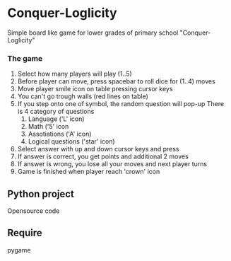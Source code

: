 # Conquer-Loglicity
Simple board like game for lower grades of primary school
"Conquer-Loglicity"

### The game
1. Select how many players will play (1..5)
2. Before player can move, press spacebar to roll dice for (1..4) moves
3. Move player smile icon on table pressing cursor keys
4. You can't go trough walls (red lines on table)
5. If you step onto one of symbol, the random question will pop-up
   There is 4 category of questions
   1. Language ('L' icon)
   2. Math ('5' icon
   3. Assotiations ('A' icon)
   4. Logical questions ('star' icon)
6. Select answer with up and down cursor keys and press <enter>
7. If answer is correct, you get points and additional 2 moves
8. If answer is wrong, you lose all your moves and next player turns
9. Game is finished when player reach 'crown' icon
  
## Python project 
Opensource code

## Require
pygame
